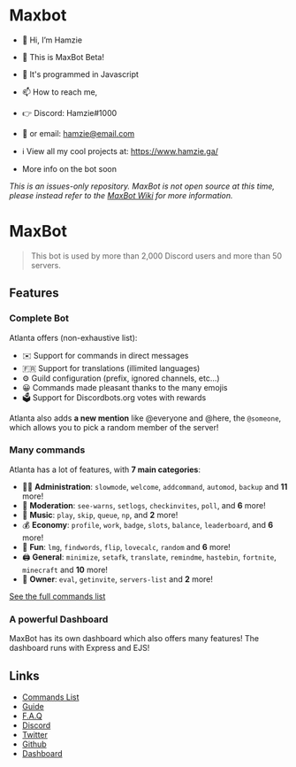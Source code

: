 # Maxbot
* 👋 Hi, I’m Hamzie
* 👀 This is MaxBot Beta!
* 🌱 It's programmed in Javascript
* 📫 How to reach me, 
* 👉 Discord: Hamzie#1000
* 📧 or email: hamzie@email.com 

* ℹ View all my cool projects at: https://www.hamzie.ga/

* More info on the bot soon

*This is an issues-only repository. MaxBot is not open source at this time, please instead refer to the [MaxBot Wiki](https://github.com/Hamziee/MaxBot/wiki) for more information.*



# MaxBot

> This bot is used by more than 2,000 Discord users and more than 50 servers.

## Features

### Complete Bot

Atlanta offers (non-exhaustive list):
*   ✉️ Support for commands in direct messages
*   🇫🇷 Support for translations (illimited languages)
*   ⚙️ Guild configuration (prefix, ignored channels, etc...)
*   😀 Commands made pleasant thanks to the many emojis
*   🗳️ Support for Discordbots.org votes with rewards

Atlanta also adds **a new mention** like @everyone and @here, the `@someone`, which allows you to pick a random member of the server!

### Many commands

Atlanta has a lot of features, with **7 main categories**:

*   👩‍💼 **Administration**: `slowmode`, `welcome`, `addcommand`, `automod`, `backup` and **11** more! 
*   🚓 **Moderation**: `see-warns`, `setlogs`, `checkinvites`, `poll`, and **6** more! 
*   🎵 **Music**: `play`, `skip`, `queue`, `np`, and **2** more! 
*   💰 **Economy**: `profile`, `work`, `badge`, `slots`, `balance`, `leaderboard`, and **6** more! 
*   👻 **Fun**: `lmg`, `findwords`, `flip`, `lovecalc`, `random` and **6** more! 
*   🖨️ **General**: `minimize`, `setafk`, `translate`, `remindme`, `hastebin`, `fortnite`, `minecraft` and **10** more! 
*   👑 **Owner**: `eval`, `getinvite`, `servers-list` and **2** more!

[See the full commands list](https://github.com/Hamziee/MaxBot/wiki)

### A powerful Dashboard

MaxBot has its own dashboard which also offers many features! The dashboard runs with Express and EJS!

## Links

*   [Commands List](https://github.com/Hamziee/MaxBot/wiki/)
*   [Guide](https://github.com/Hamziee/MaxBot/wiki/)
*   [F.A.Q](https://github.com/Hamziee/MaxBot/wiki/)
*   [Discord](https://discord.gg/XzeFnktTdK)
*   [Twitter](https://twitter.com/HamzieRl)
*   [Github](https://github.com/Hamziee/MaxBot/)
*   [Dashboard](https://www.maxbot.ga/)

